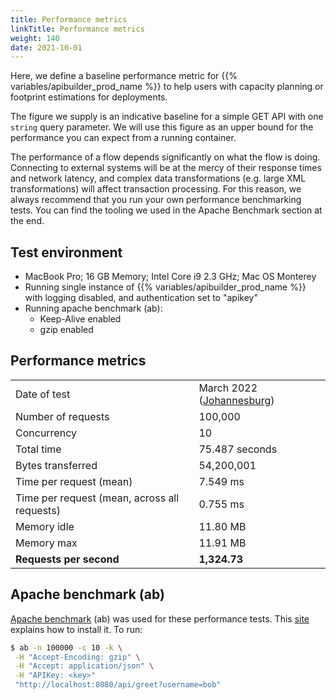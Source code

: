 ```yaml
---
title: Performance metrics
linkTitle: Performance metrics
weight: 140
date: 2021-10-01
---
```


Here, we define a baseline performance metric for {{% variables/apibuilder_prod_name %}} to help users with capacity planning or footprint estimations for deployments.

The figure we supply is an indicative baseline for a simple GET API with one `string` query parameter. We will use this figure as an upper bound for the performance you can expect from a running container.

The performance of a flow depends significantly on what the flow is doing. Connecting to external systems will be at the mercy of their response times and network latency, and complex data transformations (e.g. large XML transformations) will affect transaction processing. For this reason, we always recommend that you run your own performance benchmarking tests. You can find the tooling we used in the Apache Benchmark section at the end.

## Test environment

* MacBook Pro; 16 GB Memory; Intel Core i9 2.3 GHz; Mac OS Monterey
* Running single instance of {{% variables/apibuilder_prod_name %}} with logging disabled, and authentication set to "apikey"
* Running apache benchmark (ab):
  * Keep-Alive enabled
  * gzip enabled

## Performance metrics

|     |     |
| --- | --- |
| Date of test | March 2022 ([Johannesburg](/docs/release_notes/johannesburg)) |
| Number of requests | 100,000 |
| Concurrency | 10 |
| Total time | 75.487 seconds |
| Bytes transferred | 54,200,001 |
| Time per request (mean) | 7.549 ms |
| Time per request (mean, across all requests) | 0.755 ms |
| Memory idle | 11.80 MB |
| Memory max | 11.91 MB |
| **Requests per second** | **1,324.73** |

## Apache benchmark (ab)

[Apache benchmark](https://httpd.apache.org/docs/2.4/programs/ab.html) (ab) was used for these performance tests. This [site](https://www.tutorialspoint.com/apache_bench/apache_bench_environment_setup.htm) explains how to install it. To run:
```bash
$ ab -n 100000 -c 10 -k \
 -H "Accept-Encoding: gzip" \
 -H "Accept: application/json" \
 -H "APIKey: <key>"
 "http://localhost:8080/api/greet?username=bob"
```
